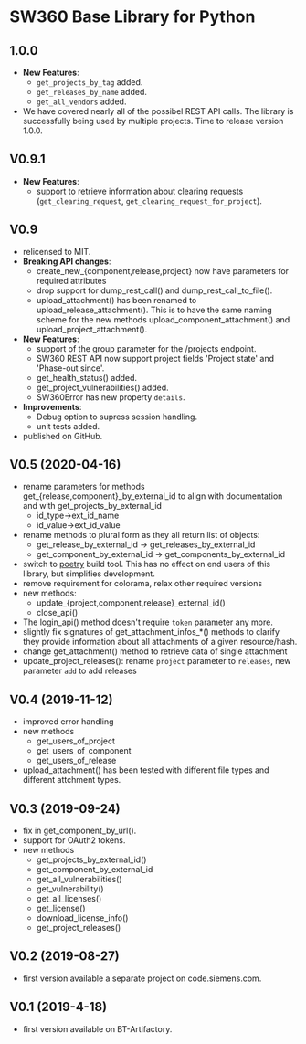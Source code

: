# SW360 Base Library for Python

## 1.0.0
* **New Features**:
  * `get_projects_by_tag` added.
  * `get_releases_by_name` added.
  * `get_all_vendors` added.
* We have covered nearly all of the possibel REST API calls.
  The library is successfully being used by multiple projects.
  Time to release version 1.0.0.

## V0.9.1
* **New Features**:
    * support to retrieve information about clearing requests (`get_clearing_request`, `get_clearing_request_for_project`).

## V0.9
* relicensed to MIT.
* **Breaking API changes**:
    * create_new_{component,release,project} now have parameters for required attributes
    * drop support for dump_rest_call() and dump_rest_call_to_file().
    * upload_attachment() has been renamed to upload_release_attachment(). This is to have
      the same naming scheme for the new methods upload_component_attachment() and
      upload_project_attachment().
* **New Features**:
    * support of the group parameter for the /projects endpoint.
    * SW360 REST API now support project fields 'Project state' and 'Phase-out since'.
    * get_health_status() added.
    * get_project_vulnerabilities() added.
    * SW360Error has new property `details`.
* **Improvements**:
   * Debug option to supress session handling.
   * unit tests added.
* published on GitHub.

## V0.5 (2020-04-16)
* rename parameters for methods get_{release,component}_by_external_id
  to align with documentation and with get_projects_by_external_id
    * id_type->ext_id_name
    * id_value->ext_id_value
* rename methods to plural form as they all return list of objects:
    * get_release_by_external_id -> get_releases_by_external_id
    * get_component_by_external_id -> get_components_by_external_id
* switch to [poetry](https://python-poetry.org/) build tool. This has no
  effect on end users of this library, but simplifies development.
* remove requirement for colorama, relax other required versions
* new methods:
    * update_{project,component,release}_external_id()
    * close_api()
* The login_api() method doesn't require `token` parameter any more.
* slightly fix signatures of get_attachment_infos_*() methods to clarify
  they provide information about all attachments of a given resource/hash.
* change get_attachment() method to retrieve data of single attachment
* update_project_releases(): rename `project` parameter to `releases`,
  new parameter `add` to add releases

## V0.4 (2019-11-12)
* improved error handling
* new methods
    * get_users_of_project
    * get_users_of_component
    * get_users_of_release
* upload_attachment() has been tested with different file types
  and different attchment types.

## V0.3 (2019-09-24)
* fix in get_component_by_url().
* support for OAuth2 tokens.
* new methods
    * get_projects_by_external_id()
    * get_component_by_external_id
    * get_all_vulnerabilities()
    * get_vulnerability()
    * get_all_licenses()
    * get_license()
    * download_license_info()
    * get_project_releases()

## V0.2	(2019-08-27)
* first version available a separate project on code.siemens.com.

## V0.1 (2019-4-18)
* first version available on BT-Artifactory.

